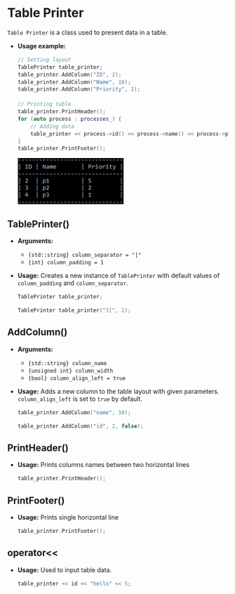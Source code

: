 # Table Printer

`Table Printer` is a class used to present data in a table.

- **Usage example:**
    ``` cpp
    // Setting layout
	TablePrinter table_printer;
	table_printer.AddColumn("ID", 2);
	table_printer.AddColumn("Name", 10);
	table_printer.AddColumn("Priority", 2);

    // Printing table
	table_printer.PrintHeader();
	for (auto process : processes_) {
        // Adding data
        table_printer << process->id() << process->name() << process->priority();
    }
	table_printer.PrintFooter();
    ```

    ![Usage example result](./img/table-printer-example.png)


## TablePrinter()

- **Arguments:**
  - `{std::string} column_separator = "|"`
  - `{int} column_padding = 1`

- **Usage:**
  Creates a new instance of `TablePrinter` with default values of `column_padding` and `column_separator`.

  ``` cpp
  TablePrinter table_printer;
  ```

  ``` cpp
  TablePrinter table_printer("][", 2);
  ```

## AddColumn()
- **Arguments:**
  - `{std::string} column_name`
  - `{unsigned int} column_width`
  - `{bool} column_align_left = true`

- **Usage:**
  Adds a new column to the table layout with given parameters. `column_align_left` is set to `true` by default.

  ``` cpp
  table_printer.AddColumn("name", 10);
  ```

  ``` cpp
  table_printer.AddColumn("id", 2, false);
  ```

## PrintHeader()

- **Usage:**
  Prints columns names between two horizontal lines

  ``` cpp
  table_printer.PrintHeader();
  ```

## PrintFooter()

- **Usage:**
  Prints single horizontal line

  ``` cpp
  table_printer.PrintFooter();
  ```

## operator<<

- **Usage:**
  Used to input table data.

  ``` cpp
  table_printer << id << "hello" << 5;
  ```